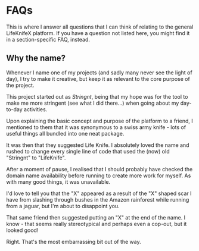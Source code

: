# FAQs
This is where I answer all questions that I can think of relating to the general LifeKnifeX platform. If you have a question not listed here, you might find it in a section-specific FAQ, instead.

## Why the name?
Whenever I name one of my projects (and sadly many never see the light of day), I try to make it creative, but keep it as relevant to the core purpose of the project.

This project started out as *Stringnt*, being that my hope was for the tool to make me more stringent (see what I did there...) when going about my day-to-day activities. 

Upon explaining the basic concept and purpose of the platform to a friend, I mentioned to them that it was synonymous to a swiss army knife - lots of useful things all bundled into one neat package.

It was then that they suggested Life Knife. I absolutely loved the name and rushed to change every single line of code that used the (now) old "Stringnt" to "LifeKnife".

After a moment of pause, I realised that I should probably have checked the domain name availability before running to create more work for myself. As with many good things, it was unavailable.

I'd love to tell you that the "X" appeared as a result of the "X" shaped scar I have from slashing through bushes in the Amazon rainforest while running from a jaguar, but I'm about to disappoint you.

That same friend then suggested putting an "X" at the end of the name. I know - that seems really stereotypical and perhaps even a cop-out, but it looked good!

Right. That's the most embarrassing bit out of the way.
